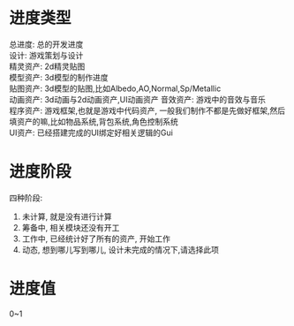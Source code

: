 # 进度类型

总进度: 总的开发进度  
设计: 游戏策划与设计  
精灵资产: 2d精灵贴图  
模型资产: 3d模型的制作进度  
贴图资产: 3d模型的贴图,比如Albedo,AO,Normal,Sp/Metallic  
动画资产: 3d动画与2d动画资产,UI动画资产
音效资产: 游戏中的音效与音乐  
程序资产: 游戏框架,也就是游戏中代码资产, 一般我们制作不都是先做好框架,然后填资产的嘛,比如物品系统,背包系统,角色控制系统  
UI资产: 已经搭建完成的UI绑定好相关逻辑的Gui

# 进度阶段

四种阶段:
1. 未计算, 就是没有进行计算
2. 筹备中, 相关模块还没有开工
3. 工作中, 已经统计好了所有的资产, 开始工作
4. 动态, 想到哪儿写到哪儿, 设计未完成的情况下,请选择此项

# 进度值
0~1